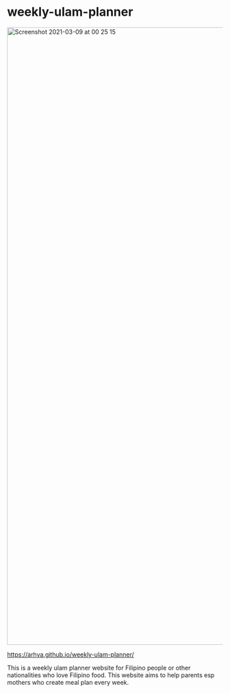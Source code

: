 # weekly-ulam-planner
<img width="1440" alt="Screenshot 2021-03-09 at 00 25 15" src="https://user-images.githubusercontent.com/72449952/110677482-81c32880-81d5-11eb-9d48-16964bfc1322.png">

 https://arhya.github.io/weekly-ulam-planner/

This is a weekly ulam planner website for Filipino people or other nationalities who love Filipino food. This website aims to help parents esp mothers who create meal plan every week. 
